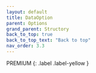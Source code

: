 ```yaml
---
layout: default
title: DataOption
parent: Options
grand_parent: Structory
back_to_top: true
back_to_top_text: "Back to top"
nav_order: 3.3
---
```



PREMIUM
{: .label .label-yellow }